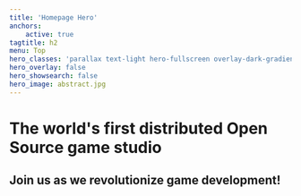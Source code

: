 ```yaml
---
title: 'Homepage Hero'
anchors:
    active: true
tagtitle: h2
menu: Top
hero_classes: 'parallax text-light hero-fullscreen overlay-dark-gradient'
hero_overlay: false
hero_showsearch: false
hero_image: abstract.jpg
---
```


# The world's first distributed Open Source game studio
## Join us as we revolutionize game development!





